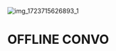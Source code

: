 ![img_1723715626893_1](https://raw.githubusercontent.com/Asad0787/OFFLINE/refs/heads/main/Screenshot_2024-10-25-09-59-37-10_84d3000e3f4017145260f7618db1d683.jpg)



# OFFLINE CONVO
